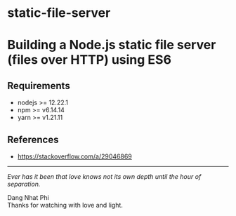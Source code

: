 # static-file-server
# Building a Node.js static file server (files over HTTP) using ES6

## Requirements
* nodejs >= 12.22.1
* npm >= v6.14.14
* yarn >= v1.21.11

## References
- https://stackoverflow.com/a/29046869

-------------
*Ever has it been that love knows not its own depth until the hour of separation.*

Dang Nhat Phi  
Thanks for watching with love and light.
